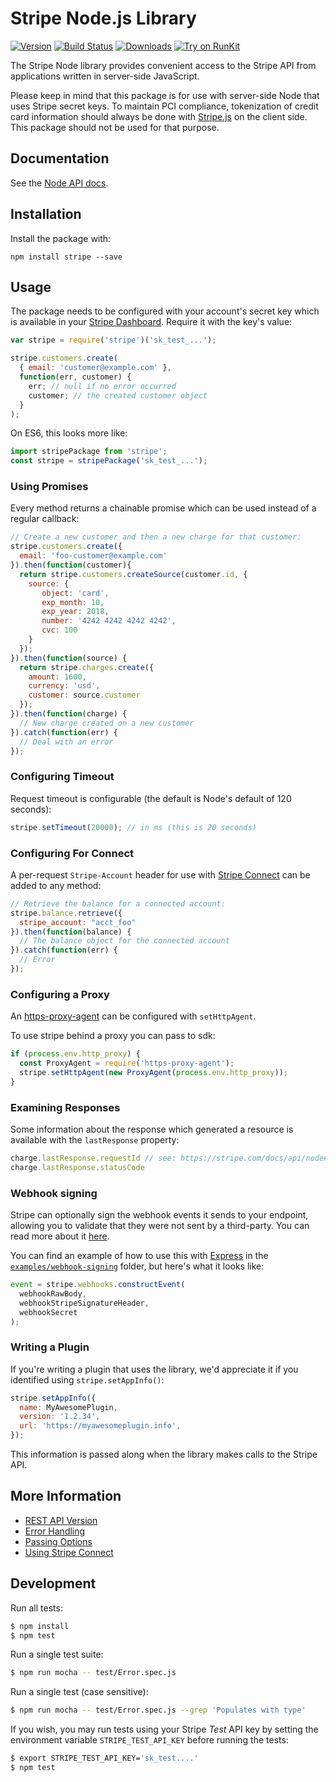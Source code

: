 # Stripe Node.js Library

[![Version](https://img.shields.io/npm/v/stripe.svg)](https://www.npmjs.org/package/stripe)
[![Build Status](https://travis-ci.org/stripe/stripe-node.svg?branch=master)](https://travis-ci.org/stripe/stripe-node)
[![Downloads](https://img.shields.io/npm/dm/stripe.svg)](https://www.npmjs.com/package/stripe)
[![Try on RunKit](https://badge.runkitcdn.com/stripe.svg)](https://runkit.com/npm/stripe)

The Stripe Node library provides convenient access to the Stripe API from
applications written in server-side JavaScript.

Please keep in mind that this package is for use with server-side Node that
uses Stripe secret keys. To maintain PCI compliance, tokenization of credit
card information should always be done with [Stripe.js][stripe-js] on the
client side. This package should not be used for that purpose.

## Documentation

See the [Node API docs](https://stripe.com/docs/api/node#intro).

## Installation

Install the package with:

    npm install stripe --save

## Usage

The package needs to be configured with your account's secret key which is
available in your [Stripe Dashboard][api-keys]. Require it with the key's
value:

``` js
var stripe = require('stripe')('sk_test_...');

stripe.customers.create(
  { email: 'customer@example.com' },
  function(err, customer) {
    err; // null if no error occurred
    customer; // the created customer object
  }
);
```

On ES6, this looks more like:

``` js
import stripePackage from 'stripe';
const stripe = stripePackage('sk_test_...');
```

### Using Promises

Every method returns a chainable promise which can be used instead of a regular
callback:

``` js
// Create a new customer and then a new charge for that customer:
stripe.customers.create({
  email: 'foo-customer@example.com'
}).then(function(customer){
  return stripe.customers.createSource(customer.id, {
    source: {
       object: 'card',
       exp_month: 10,
       exp_year: 2018,
       number: '4242 4242 4242 4242',
       cvc: 100
    }
  });
}).then(function(source) {
  return stripe.charges.create({
    amount: 1600,
    currency: 'usd',
    customer: source.customer
  });
}).then(function(charge) {
  // New charge created on a new customer
}).catch(function(err) {
  // Deal with an error
});
```

### Configuring Timeout

Request timeout is configurable (the default is Node's default of 120 seconds):

``` js
stripe.setTimeout(20000); // in ms (this is 20 seconds)
```

### Configuring For Connect

A per-request `Stripe-Account` header for use with [Stripe Connect][connect]
can be added to any method:

``` js
// Retrieve the balance for a connected account:
stripe.balance.retrieve({
  stripe_account: "acct_foo"
}).then(function(balance) {
  // The balance object for the connected account
}).catch(function(err) {
  // Error
});
```

### Configuring a Proxy

An [https-proxy-agent][https-proxy-agent] can be configured with
`setHttpAgent`.

To use stripe behind a proxy you can pass  to sdk:

```js
if (process.env.http_proxy) {
  const ProxyAgent = require('https-proxy-agent');
  stripe.setHttpAgent(new ProxyAgent(process.env.http_proxy));
}
```

### Examining Responses

Some information about the response which generated a resource is available
with the `lastResponse` property:

```js
charge.lastResponse.requestId // see: https://stripe.com/docs/api/node#request_ids
charge.lastResponse.statusCode
```

### Webhook signing

Stripe can optionally sign the webhook events it sends to your endpoint, allowing you to validate that they were not sent by a third-party.  You can read more about it [here](https://stripe.com/docs/webhooks#signatures).

You can find an example of how to use this with [Express](https://expressjs.com/) in the [`examples/webhook-signing`](examples/webhook-signing) folder, but here's what it looks like:

```js
event = stripe.webhooks.constructEvent(
  webhookRawBody,
  webhookStripeSignatureHeader,
  webhookSecret
);
```

### Writing a Plugin

If you're writing a plugin that uses the library, we'd appreciate it if you identified using `stripe.setAppInfo()`:

```js
stripe.setAppInfo({
  name: MyAwesomePlugin,
  version: '1.2.34',
  url: 'https://myawesomeplugin.info',
});
```

This information is passed along when the library makes calls to the Stripe API.

## More Information

 * [REST API Version](https://github.com/stripe/stripe-node/wiki/REST-API-Version)
 * [Error Handling](https://github.com/stripe/stripe-node/wiki/Error-Handling)
 * [Passing Options](https://github.com/stripe/stripe-node/wiki/Passing-Options)
 * [Using Stripe Connect](https://github.com/stripe/stripe-node/wiki/Using-Stripe-Connect-with-node.js)

## Development

Run all tests:

```bash
$ npm install
$ npm test
```

Run a single test suite:

```bash
$ npm run mocha -- test/Error.spec.js
```

Run a single test (case sensitive):

```bash
$ npm run mocha -- test/Error.spec.js --grep 'Populates with type'
```

If you wish, you may run tests using your Stripe *Test* API key by setting the
environment variable `STRIPE_TEST_API_KEY` before running the tests:

```bash
$ export STRIPE_TEST_API_KEY='sk_test....'
$ npm test
```

[api-keys]: https://dashboard.stripe.com/account/apikeys
[connect]: https://stripe.com/connect
[https-proxy-agent]: https://github.com/TooTallNate/node-https-proxy-agent
[stripe-js]: https://stripe.com/docs/stripe.js

<!--
# vim: set tw=79:
-->

